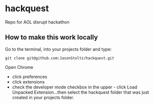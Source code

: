 hackquest
=========

Repo for AOL disrupt hackathon


How to make this work locally
-----------------------------

Go to the terminal, into your projects folder and type:

`git clone git@github.com:JasonStoltz/hackquest.git`

Open Chrome
 - click preferences
 - click extensions
 - check the developer mode checkbox in the upper - click Load Unpacked Extension...then select the hackquest folder that was just created in your projects folder.
